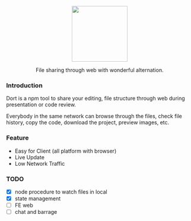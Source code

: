 <p align='center'>
  <p align='center'><img width='150' src='https://raw.githubusercontent.com/coding-show/dort/master/web/static/images/favicon.png' /></p>
  <p align='center'>File sharing through web with wonderful alternation.</p>
</p>

### Introduction
Dort is a npm tool to share your editing, file structure through web during presentation or code review.

Everybody in the same network can browse through the files, check file history, copy the code, download the project, preview images, etc.

### Feature
- Easy for Client (all platform with browser)
- Live Update
- Low Network Traffic

### TODO
- [x] node procedure to watch files in local
- [x] state management
- [ ] FE web
- [ ] chat and barrage
